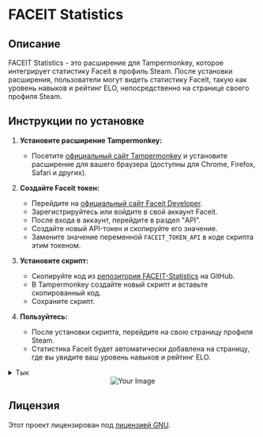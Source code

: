 <!-- Ваш заголовок проекта -->
# FACEIT Statistics

## Описание

FACEIT Statistics - это расширение для Tampermonkey, которое интегрирует статистику Faceit в профиль Steam. После установки расширения, пользователи могут видеть статистику Faceit, такую как уровень навыков и рейтинг ELO, непосредственно на странице своего профиля Steam.

## Инструкции по установке

1. **Установите расширение Tampermonkey:**
   - Посетите [официальный сайт Tampermonkey](https://www.tampermonkey.net/) и установите расширение для вашего браузера (доступны для Chrome, Firefox, Safari и других).

2. **Создайте Faceit токен:**
   - Перейдите на [официальный сайт Faceit Developer](https://developers.faceit.com/).
   - Зарегистрируйтесь или войдите в свой аккаунт Faceit.
   - После входа в аккаунт, перейдите в раздел "API".
   - Создайте новый API-токен и скопируйте его значение.
   - Замените значение переменной `FACEIT_TOKEN_API` в коде скрипта этим токеном.

3. **Установите скрипт:**
   - Скопируйте код из [репозитория FACEIT-Statistics](https://github.com/raizano/FACEIT-Statistics/) на GitHub.
   - В Tampermonkey создайте новый скрипт и вставьте скопированный код.
   - Сохраните скрипт.

4. **Пользуйтесь:**
   - После установки скрипта, перейдите на свою страницу профиля Steam.
   - Статистика Faceit будет автоматически добавлена на страницу, где вы увидите ваш уровень навыков и рейтинг ELO.

<details>
  <summary>Тык</summary>
  
  <!-- Дополнительная информация о проекте -->
  шо подглядываем?

</details>

<div align="center">
  <!-- Изображение, выровненное по центру -->
  <img src="https://example.com/your-image.png" alt="Your Image">
</div>


## Лицензия

Этот проект лицензирован под [лицензией GNU](LICENSE).
